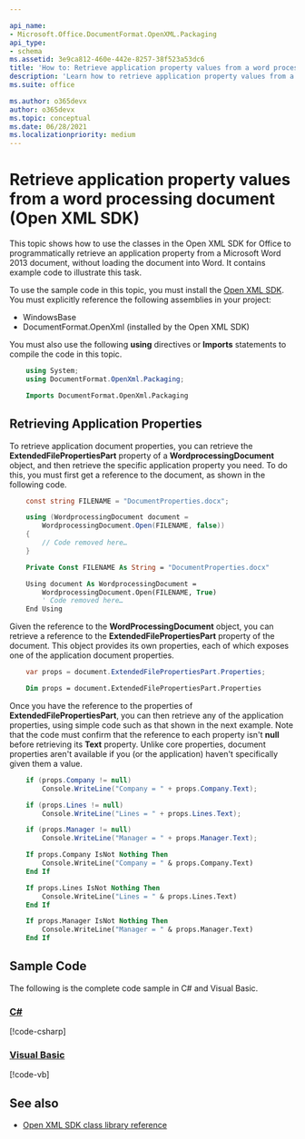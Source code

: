 ```yaml
---

api_name:
- Microsoft.Office.DocumentFormat.OpenXML.Packaging
api_type:
- schema
ms.assetid: 3e9ca812-460e-442e-8257-38f523a53dc6
title: 'How to: Retrieve application property values from a word processing document (Open XML SDK)'
description: 'Learn how to retrieve application property values from a word processing document using the Open XML SDK.'
ms.suite: office

ms.author: o365devx
author: o365devx
ms.topic: conceptual
ms.date: 06/28/2021
ms.localizationpriority: medium
---
```


# Retrieve application property values from a word processing document (Open XML SDK)

This topic shows how to use the classes in the Open XML SDK for Office to programmatically retrieve an application property from a Microsoft Word 2013 document, without loading the document into Word. It contains example code to illustrate this task.

To use the sample code in this topic, you must install the [Open XML SDK](https://www.nuget.org/packages/DocumentFormat.OpenXml). You must explicitly reference the following assemblies in your project:

- WindowsBase
- DocumentFormat.OpenXml (installed by the Open XML SDK)

You must also use the following **using**
directives or **Imports** statements to compile
the code in this topic.

```csharp
    using System;
    using DocumentFormat.OpenXml.Packaging;
```

```vb
    Imports DocumentFormat.OpenXml.Packaging
```

## Retrieving Application Properties

To retrieve application document properties, you can retrieve the **ExtendedFilePropertiesPart** property of a **WordprocessingDocument** object, and then retrieve the specific application property you need. To do this, you must first get a reference to the document, as shown in the following code.

```csharp
    const string FILENAME = "DocumentProperties.docx";

    using (WordprocessingDocument document = 
        WordprocessingDocument.Open(FILENAME, false))
    {
        // Code removed here…
    }
```

```vb
    Private Const FILENAME As String = "DocumentProperties.docx"

    Using document As WordprocessingDocument =
        WordprocessingDocument.Open(FILENAME, True)
        ' Code removed here…
    End Using
```

Given the reference to the **WordProcessingDocument** object, you can retrieve a reference to the **ExtendedFilePropertiesPart** property of the document. This object provides its own properties, each of which exposes one of the application document properties.

```csharp
    var props = document.ExtendedFilePropertiesPart.Properties;
```

```vb
    Dim props = document.ExtendedFilePropertiesPart.Properties
```

Once you have the reference to the properties of **ExtendedFilePropertiesPart**, you can then retrieve any of the application properties, using simple code such as that shown
in the next example. Note that the code must confirm that the reference to each property isn't **null** before retrieving its **Text** property. Unlike core properties,
document properties aren't available if you (or the application) haven't specifically given them a value.

```csharp
    if (props.Company != null)
        Console.WriteLine("Company = " + props.Company.Text);

    if (props.Lines != null)
        Console.WriteLine("Lines = " + props.Lines.Text);

    if (props.Manager != null)
        Console.WriteLine("Manager = " + props.Manager.Text);
```

```vb
    If props.Company IsNot Nothing Then
        Console.WriteLine("Company = " & props.Company.Text)
    End If

    If props.Lines IsNot Nothing Then
        Console.WriteLine("Lines = " & props.Lines.Text)
    End If

    If props.Manager IsNot Nothing Then
        Console.WriteLine("Manager = " & props.Manager.Text)
    End If
```

## Sample Code

The following is the complete code sample in C\# and Visual Basic.

### [C#](#tab/cs)
[!code-csharp[](../samples/word/retrieve_application_property_values/cs/Program.cs)]

### [Visual Basic](#tab/vb)
[!code-vb[](../samples/word/retrieve_application_property_values/vb/Program.vb)]

## See also

- [Open XML SDK class library reference](/office/open-xml/open-xml-sdk)
